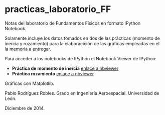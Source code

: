 # practicas_laboratorio_FF
Notas del laboratorio de Fundamentos Físicos en formato IPython Notebook.

Solamente incluye los datos tomados en dos de las prácticas (momento de inercia y rozamiento) para la elaboracición de las gráficas empleadas en el la memoria a entregar.

Para acceder a los notebooks de IPython el Notebook Viewer de IPython:

* __Práctica de momento de inercia__ [enlace a nbviewer](http://nbviewer.ipython.org/github/PabloRdrRbl/practicas_laboratorio_FF/blob/master/notas_laboratorio_momento_de_inercia.ipynb)
* __Práctica rozamiento__ [enlace a nbviewer](http://nbviewer.ipython.org/github/PabloRdrRbl/practicas_laboratorio_FF/blob/master/notas_laboratorio_rozamiento.ipynb)


Gráficas con Matplotlib.

Pablo Rodríguez Robles. Grado en Ingeniería Aeroespacial. Universidad de León.

Diciembre de 2014.
